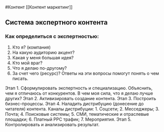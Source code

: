 #Контент 
[[Контент маркетинг]]

## Система экспертного контента
### Как определиться с экспертностью:
1. Кто я? (компания)
2. На какую аудиторию акцент?
3. Какая у меня большая идея?
4. Кто мой враг?
5. Что я делаю по-другому?
6. За счет чего (ресурс)?
Ответы на эти вопросы помогут понять о чем писать. 

Этап 1. Сформулировать экспертность и специализацию. Объяснить, чем я отличаюсь от конкурентов. В чем моя сила, что я делаю лучше других?
Этап 2. Активизировать создание контента.
Этап 3. Построить бизнес-процессы.
Этап 4. Наладить дистрибуцию (донесение до читателя) контента.
	Каналы дистрибуции:
		1. Соцсети;
		2. Месседжеры;
		3. Почта;
		4. Поисковые системы;
		5. СМИ, тематические и отраслевые площадки;
		6. Платный PPC трафик;
		7. Мероприятия.
Этап 5. Контролировать и анализировать результат.